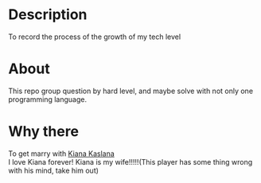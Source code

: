 # Description
To record the process of the growth of my tech level
# About
This repo group question by hard level, and maybe solve with not only one programming language.
# Why there
To get marry with [Kiana Kaslana](https://www.bh3.com/)  
I love Kiana forever! Kiana is my wife!!!!!(This player has some thing wrong with his mind, take him out)